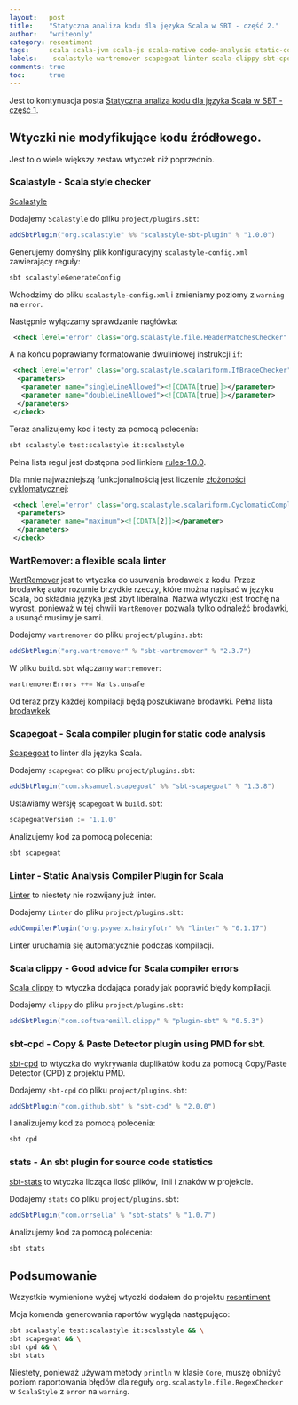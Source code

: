 ```yaml
---
layout:   post
title:    "Statyczna analiza kodu dla języka Scala w SBT - część 2."
author:   "writeonly"
category: resentiment
tags:     scala scala-jvm scala-js scala-native code-analysis static-code-analysis sbt
labels:    scalastyle wartremover scapegoat linter scala-clippy sbt-cpd sbt-stats
comments: true
toc:      true
---
```


Jest to kontynuacja posta
[Statyczna analiza kodu dla języka Scala w SBT - część 1](resentiment/2018/10/24/statyczna-analiza-kodu-1.html).

## Wtyczki nie modyfikujące kodu źródłowego.

Jest to o wiele większy zestaw wtyczek niż poprzednio.


### Scalastyle - Scala style checker

[Scalastyle](<http://www.scalastyle.org>)

Dodajemy `Scalastyle` do pliku `project/plugins.sbt`:
```scala
addSbtPlugin("org.scalastyle" %% "scalastyle-sbt-plugin" % "1.0.0")
```

Generujemy domyślny plik konfiguracyjny `scalastyle-config.xml` zawierający reguły:
```bash
sbt scalastyleGenerateConfig
```

Wchodzimy do pliku `scalastyle-config.xml` i zmieniamy poziomy z `warning` na `error`.

Następnie wyłączamy sprawdzanie nagłówka:
```xml
 <check level="error" class="org.scalastyle.file.HeaderMatchesChecker" enabled="false"/>
```
A na końcu poprawiamy formatowanie dwuliniowej instrukcji `if`:
```xml
 <check level="error" class="org.scalastyle.scalariform.IfBraceChecker" enabled="true">
  <parameters>
   <parameter name="singleLineAllowed"><![CDATA[true]]></parameter>
   <parameter name="doubleLineAllowed"><![CDATA[true]]></parameter>
  </parameters>
 </check>
```

Teraz analizujemy kod i testy za pomocą polecenia:
```bash
sbt scalastyle test:scalastyle it:scalastyle
```

Pełna lista reguł jest dostępna pod linkiem
[rules-1.0.0](<http://www.scalastyle.org/rules-1.0.0.html>).

Dla mnie najważniejszą funkcjonalnością jest liczenie [złożoności cyklomatycznej](<https://pl.wikipedia.org/wiki/Złożoność_cyklomatyczna>):
```xml
 <check level="error" class="org.scalastyle.scalariform.CyclomaticComplexityChecker" enabled="true">
  <parameters>
   <parameter name="maximum"><![CDATA[2]]></parameter>
  </parameters>
 </check>
```

### WartRemover: a flexible scala linter
[WartRemover](<https://www.wartremover.org>)
jest to wtyczka do usuwania brodawek z kodu.
Przez brodawkę autor rozumie brzydkie rzeczy, które można napisać w języku Scala,
bo składnia języka jest zbyt liberalna.
Nazwa wtyczki jest trochę na wyrost,
ponieważ w tej chwili `WartRemover` pozwala tylko odnaleźć brodawki,
a usunąć musimy je sami.

Dodajemy `wartremover` do pliku `project/plugins.sbt`:
```scala
addSbtPlugin("org.wartremover" % "sbt-wartremover" % "2.3.7")
```

W pliku `build.sbt` włączamy `wartremover`:
```scala
wartremoverErrors ++= Warts.unsafe
```

Od teraz przy każdej kompilacji będą poszukiwane brodawki.
Pełna lista [brodawkek](<http://www.wartremover.org/doc/warts.html>)

### Scapegoat - Scala compiler plugin for static code analysis
[Scapegoat](<https://github.com/sksamuel/scapegoat>) to linter dla języka Scala.

Dodajemy `scapegoat` do pliku `project/plugins.sbt`:
```scala
addSbtPlugin("com.sksamuel.scapegoat" %% "sbt-scapegoat" % "1.3.8")
```

Ustawiamy wersję `scapegoat` w `build.sbt`:
```scala
scapegoatVersion := "1.1.0"
```

Analizujemy kod za pomocą polecenia:
```bash
sbt scapegoat
```

### Linter - Static Analysis Compiler Plugin for Scala
[Linter](<https://github.com/HairyFotr/linter>)
to niestety nie rozwijany już linter.

Dodajemy `Linter` do pliku `project/plugins.sbt`:
```scala
addCompilerPlugin("org.psywerx.hairyfotr" %% "linter" % "0.1.17")
```

Linter uruchamia się automatycznie podczas kompilacji.

### Scala clippy - Good advice for Scala compiler errors
[Scala clippy](<https://scala-clippy.org>)
to wtyczka dodająca porady jak poprawić błędy kompilacji.

Dodajemy `clippy` do pliku `project/plugins.sbt`:
```scala
addSbtPlugin("com.softwaremill.clippy" % "plugin-sbt" % "0.5.3")
```

### sbt-cpd - Copy & Paste Detector plugin using PMD for sbt.
[sbt-cpd](<https://github.com/sbt/sbt-cpd>)
to wtyczka do wykrywania duplikatów kodu za pomocą Copy/Paste Detector (CPD) z projektu PMD.

Dodajemy `sbt-cpd` do pliku `project/plugins.sbt`:
```scala
addSbtPlugin("com.github.sbt" % "sbt-cpd" % "2.0.0")
```

I analizujemy kod za pomocą polecenia:
```bash
sbt cpd
```

### stats - An sbt plugin for source code statistics

[sbt-stats](<https://github.com/orrsella/sbt-stats>)
to wtyczka licząca ilość plików, linii i znaków w projekcie.

Dodajemy `stats` do pliku `project/plugins.sbt`:
```scala
addSbtPlugin("com.orrsella" % "sbt-stats" % "1.0.7")
```

Analizujemy kod za pomocą polecenia:
```bash
sbt stats
```

## Podsumowanie

Wszystkie wymienione wyżej wtyczki dodałem do projektu
[resentiment](<https://github.com/writeonly/resentiment>)

Moja komenda generowania raportów wygląda następująco:
```bash
sbt scalastyle test:scalastyle it:scalastyle && \
sbt scapegoat && \
sbt cpd && \
sbt stats
```

Niestety,
ponieważ używam metody `println` w klasie `Core`,
muszę obniżyć poziom raportowania błędów
dla reguły `org.scalastyle.file.RegexChecker` w `ScalaStyle`
z `error` na `warning`.